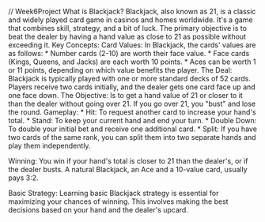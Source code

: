 // Week6Project 
What is Blackjack?
Blackjack, also known as 21, is a classic and widely played card game in casinos and homes worldwide. It's a game that combines skill, strategy, and a bit of luck. The primary objective is to beat the dealer by having a hand value as close to 21 as possible without exceeding it.
Key Concepts:
Card Values: In Blackjack, the cards' values are as follows:
    * Number cards (2-10) are worth their face value.
    * Face cards (Kings, Queens, and Jacks) are each worth 10 points.
    * Aces can be worth 1 or 11 points, depending on which value benefits the player.
The Deal: Blackjack is typically played with one or more standard decks of 52 cards. Players receive two cards initially, and the dealer gets one card face up and one face down.
The Objective: Is to get a hand value of 21 or closer to it than the dealer without going over 21. If you go over 21, you "bust" and lose the round.
Gameplay:
    * Hit: To request another card to increase your hand's total.
    * Stand: To keep your current hand and end your turn.
    * Double Down: To double your initial bet and receive one additional card.
    * Split: If you have two cards of the same rank, you can split them into two separate hands and play them independently.

Winning: You win if your hand's total is closer to 21 than the dealer's, or if the dealer busts. A natural Blackjack, an Ace and a 10-value card, usually pays 3:2.

Basic Strategy: Learning basic Blackjack strategy is essential for maximizing your chances of winning. This involves making the best decisions based on your hand and the dealer's upcard.


                